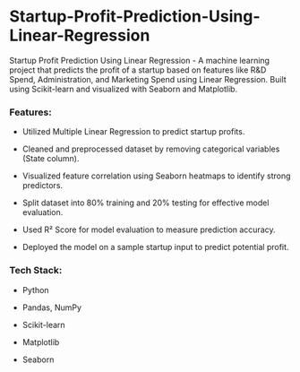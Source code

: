 # Startup-Profit-Prediction-Using-Linear-Regression
Startup Profit Prediction Using Linear Regression - A machine learning project that predicts the profit of a startup based on features like R&amp;D Spend, Administration, and Marketing Spend using Linear Regression. Built using Scikit-learn and visualized with Seaborn and Matplotlib.

### Features:
- Utilized Multiple Linear Regression to predict startup profits.

- Cleaned and preprocessed dataset by removing categorical variables (State column).

- Visualized feature correlation using Seaborn heatmaps to identify strong predictors.

- Split dataset into 80% training and 20% testing for effective model evaluation.

- Used R² Score for model evaluation to measure prediction accuracy.

- Deployed the model on a sample startup input to predict potential profit.

### Tech Stack:
- Python

- Pandas, NumPy

- Scikit-learn

- Matplotlib

- Seaborn
